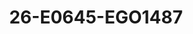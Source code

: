---
title: 26-E0645-EGO1487
image: /v1543919832/viterbo/26-E0645-EGO1487.jpg
brand: ego
layout: vestito
---